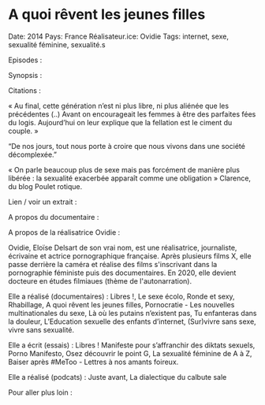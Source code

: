# A quoi rêvent les jeunes filles

Date: 2014
Pays: France
Réalisateur.ice: Ovidie
Tags: internet, sexe, sexualité féminine, sexualité.s

Episodes :

 

Synopsis : 

Citations : 

« Au final, cette génération n’est ni plus libre, ni plus aliénée que les précédentes (..) Avant on encourageait les femmes à être des parfaites fées du logis. Aujourd’hui on leur explique que la fellation est le ciment du couple. »

“De nos jours, tout nous porte à croire que nous vivons dans une société décomplexée.”

« On parle beaucoup plus de sexe mais pas forcément de manière plus libérée : la sexualité exacerbée apparaît comme une obligation » Clarence, du blog Poulet rotique. 

Lien / voir un extrait : 

A propos du documentaire : 

A propos de la réalisatrice Ovidie :

Ovidie, Eloïse Delsart de son vrai nom, est une réalisatrice, journaliste, écrivaine et actrice pornographique française. Après plusieurs films X, elle passe derrière la caméra et réalise des films s'inscrivant dans la pornographie féministe puis des documentaires. En 2020, elle devient docteure en études filmiaues (thème de l'autonarration). 

Elle a réalisé (documentaires) : Libres !, Le sexe écolo, Ronde et sexy, Rhabillage, A quoi rêvent les jeunes filles, Pornocratie - Les nouvelles multinationales du sexe, Là où les putains n’existent pas, Tu enfanteras dans la douleur, L’Education sexuelle des enfants d’internet, (Sur)vivre sans sexe, vivre sans sexualité.

Elle a écrit (essais) : Libres ! Manifeste pour s’affranchir des diktats sexuels, Porno Manifesto, Osez découvrir le point G, La sexualité féminine de A à Z, Baiser après #MeToo - Lettres à nos amants foireux. 

Elle a réalisé (podcats) : Juste avant, La dialectique du calbute sale 

Pour aller plus loin :